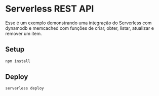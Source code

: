 # Serverless REST API

Esse é um exemplo demonstrando uma integração do Serverless com dynamodb e memcached com funções de criar, obter, listar, atualizar e remover um item.

## Setup

```bash
npm install
```

## Deploy

```bash
serverless deploy
```



